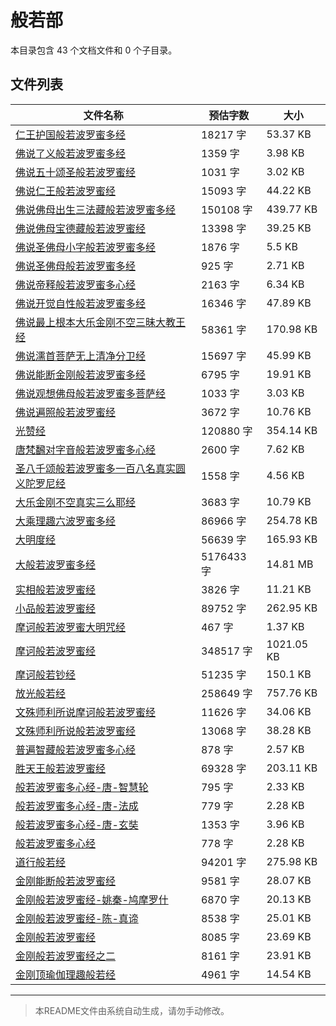 # 般若部

本目录包含 43 个文档文件和 0 个子目录。

## 文件列表

| 文件名称 | 预估字数 | 大小 |
|---------|---------|------|
| [仁王护国般若波罗蜜多经](佛藏/大藏经/经藏/般若部/仁王护国般若波罗蜜多经.md) | 18217 字 | 53.37 KB |
| [佛说了义般若波罗蜜多经](佛藏/大藏经/经藏/般若部/佛说了义般若波罗蜜多经.md) | 1359 字 | 3.98 KB |
| [佛说五十颂圣般若波罗蜜经](佛藏/大藏经/经藏/般若部/佛说五十颂圣般若波罗蜜经.md) | 1031 字 | 3.02 KB |
| [佛说仁王般若波罗蜜经](佛藏/大藏经/经藏/般若部/佛说仁王般若波罗蜜经.md) | 15093 字 | 44.22 KB |
| [佛说佛母出生三法藏般若波罗蜜多经](佛藏/大藏经/经藏/般若部/佛说佛母出生三法藏般若波罗蜜多经.md) | 150108 字 | 439.77 KB |
| [佛说佛母宝德藏般若波罗蜜经](佛藏/大藏经/经藏/般若部/佛说佛母宝德藏般若波罗蜜经.md) | 13398 字 | 39.25 KB |
| [佛说圣佛母小字般若波罗蜜多经](佛藏/大藏经/经藏/般若部/佛说圣佛母小字般若波罗蜜多经.md) | 1876 字 | 5.5 KB |
| [佛说圣佛母般若波罗蜜多经](佛藏/大藏经/经藏/般若部/佛说圣佛母般若波罗蜜多经.md) | 925 字 | 2.71 KB |
| [佛说帝释般若波罗蜜多心经](佛藏/大藏经/经藏/般若部/佛说帝释般若波罗蜜多心经.md) | 2163 字 | 6.34 KB |
| [佛说开觉自性般若波罗蜜多经](佛藏/大藏经/经藏/般若部/佛说开觉自性般若波罗蜜多经.md) | 16346 字 | 47.89 KB |
| [佛说最上根本大乐金刚不空三昧大教王经](佛藏/大藏经/经藏/般若部/佛说最上根本大乐金刚不空三昧大教王经.md) | 58361 字 | 170.98 KB |
| [佛说濡首菩萨无上清净分卫经](佛藏/大藏经/经藏/般若部/佛说濡首菩萨无上清净分卫经.md) | 15697 字 | 45.99 KB |
| [佛说能断金刚般若波罗蜜多经](佛藏/大藏经/经藏/般若部/佛说能断金刚般若波罗蜜多经.md) | 6795 字 | 19.91 KB |
| [佛说观想佛母般若波罗蜜多菩萨经](佛藏/大藏经/经藏/般若部/佛说观想佛母般若波罗蜜多菩萨经.md) | 1033 字 | 3.03 KB |
| [佛说遍照般若波罗蜜经](佛藏/大藏经/经藏/般若部/佛说遍照般若波罗蜜经.md) | 3672 字 | 10.76 KB |
| [光赞经](佛藏/大藏经/经藏/般若部/光赞经.md) | 120880 字 | 354.14 KB |
| [唐梵飜对字音般若波罗蜜多心经](佛藏/大藏经/经藏/般若部/唐梵飜对字音般若波罗蜜多心经.md) | 2600 字 | 7.62 KB |
| [圣八千颂般若波罗蜜多一百八名真实圆义陀罗尼经](佛藏/大藏经/经藏/般若部/圣八千颂般若波罗蜜多一百八名真实圆义陀罗尼经.md) | 1558 字 | 4.56 KB |
| [大乐金刚不空真实三么耶经](佛藏/大藏经/经藏/般若部/大乐金刚不空真实三么耶经.md) | 3683 字 | 10.79 KB |
| [大乘理趣六波罗蜜多经](佛藏/大藏经/经藏/般若部/大乘理趣六波罗蜜多经.md) | 86966 字 | 254.78 KB |
| [大明度经](佛藏/大藏经/经藏/般若部/大明度经.md) | 56639 字 | 165.93 KB |
| [大般若波罗蜜多经](佛藏/大藏经/经藏/般若部/大般若波罗蜜多经.md) | 5176433 字 | 14.81 MB |
| [实相般若波罗蜜经](佛藏/大藏经/经藏/般若部/实相般若波罗蜜经.md) | 3826 字 | 11.21 KB |
| [小品般若波罗蜜经](佛藏/大藏经/经藏/般若部/小品般若波罗蜜经.md) | 89752 字 | 262.95 KB |
| [摩诃般若波罗蜜大明咒经](佛藏/大藏经/经藏/般若部/摩诃般若波罗蜜大明咒经.md) | 467 字 | 1.37 KB |
| [摩诃般若波罗蜜经](佛藏/大藏经/经藏/般若部/摩诃般若波罗蜜经.md) | 348517 字 | 1021.05 KB |
| [摩诃般若钞经](佛藏/大藏经/经藏/般若部/摩诃般若钞经.md) | 51235 字 | 150.1 KB |
| [放光般若经](佛藏/大藏经/经藏/般若部/放光般若经.md) | 258649 字 | 757.76 KB |
| [文殊师利所说摩诃般若波罗蜜经](佛藏/大藏经/经藏/般若部/文殊师利所说摩诃般若波罗蜜经.md) | 11626 字 | 34.06 KB |
| [文殊师利所说般若波罗蜜经](佛藏/大藏经/经藏/般若部/文殊师利所说般若波罗蜜经.md) | 13068 字 | 38.28 KB |
| [普遍智藏般若波罗蜜多心经](佛藏/大藏经/经藏/般若部/普遍智藏般若波罗蜜多心经.md) | 878 字 | 2.57 KB |
| [胜天王般若波罗蜜经](佛藏/大藏经/经藏/般若部/胜天王般若波罗蜜经.md) | 69328 字 | 203.11 KB |
| [般若波罗蜜多心经-唐-智慧轮](佛藏/大藏经/经藏/般若部/般若波罗蜜多心经-唐-智慧轮.md) | 795 字 | 2.33 KB |
| [般若波罗蜜多心经-唐-法成](佛藏/大藏经/经藏/般若部/般若波罗蜜多心经-唐-法成.md) | 779 字 | 2.28 KB |
| [般若波罗蜜多心经-唐-玄奘](佛藏/大藏经/经藏/般若部/般若波罗蜜多心经-唐-玄奘.md) | 1353 字 | 3.96 KB |
| [般若波罗蜜多心经](佛藏/大藏经/经藏/般若部/般若波罗蜜多心经.md) | 778 字 | 2.28 KB |
| [道行般若经](佛藏/大藏经/经藏/般若部/道行般若经.md) | 94201 字 | 275.98 KB |
| [金刚能断般若波罗蜜经](佛藏/大藏经/经藏/般若部/金刚能断般若波罗蜜经.md) | 9581 字 | 28.07 KB |
| [金刚般若波罗蜜经-姚秦-鸠摩罗什](佛藏/大藏经/经藏/般若部/金刚般若波罗蜜经-姚秦-鸠摩罗什.md) | 6870 字 | 20.13 KB |
| [金刚般若波罗蜜经-陈-真谛](佛藏/大藏经/经藏/般若部/金刚般若波罗蜜经-陈-真谛.md) | 8538 字 | 25.01 KB |
| [金刚般若波罗蜜经](佛藏/大藏经/经藏/般若部/金刚般若波罗蜜经.md) | 8085 字 | 23.69 KB |
| [金刚般若波罗蜜经之二](佛藏/大藏经/经藏/般若部/金刚般若波罗蜜经之二.md) | 8161 字 | 23.91 KB |
| [金刚顶瑜伽理趣般若经](佛藏/大藏经/经藏/般若部/金刚顶瑜伽理趣般若经.md) | 4961 字 | 14.54 KB |

---

> 本README文件由系统自动生成，请勿手动修改。
